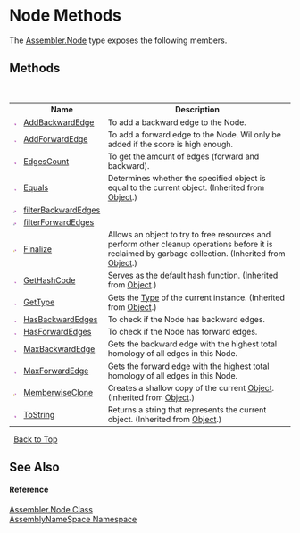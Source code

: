 # Node Methods
 

The <a href="832e0431-cd84-4735-6a18-7ba1139e6788">Assembler.Node</a> type exposes the following members.


## Methods
&nbsp;<table><tr><th></th><th>Name</th><th>Description</th></tr><tr><td>![Public method](media/pubmethod.gif "Public method")</td><td><a href="ea18ecc0-7d6b-f2e2-dd7d-b91912331e16">AddBackwardEdge</a></td><td>
To add a backward edge to the Node.</td></tr><tr><td>![Public method](media/pubmethod.gif "Public method")</td><td><a href="7c6d23a8-9d2f-7438-8d0e-5b5f7a4e59aa">AddForwardEdge</a></td><td>
To add a forward edge to the Node. Wil only be added if the score is high enough.</td></tr><tr><td>![Public method](media/pubmethod.gif "Public method")</td><td><a href="fd8e445d-7b22-ac9b-d360-3b0ae4f09b94">EdgesCount</a></td><td>
To get the amount of edges (forward and backward).</td></tr><tr><td>![Public method](media/pubmethod.gif "Public method")</td><td><a href="http://msdn2.microsoft.com/en-us/library/bsc2ak47" target="_blank">Equals</a></td><td>
Determines whether the specified object is equal to the current object.
 (Inherited from <a href="http://msdn2.microsoft.com/en-us/library/e5kfa45b" target="_blank">Object</a>.)</td></tr><tr><td>![Private method](media/privmethod.gif "Private method")</td><td><a href="7456f3fd-cf30-8a7b-6104-f1968acd612d">filterBackwardEdges</a></td><td /></tr><tr><td>![Private method](media/privmethod.gif "Private method")</td><td><a href="7449186d-5acc-4f2e-484c-774ee3dae7e9">filterForwardEdges</a></td><td /></tr><tr><td>![Protected method](media/protmethod.gif "Protected method")</td><td><a href="http://msdn2.microsoft.com/en-us/library/4k87zsw7" target="_blank">Finalize</a></td><td>
Allows an object to try to free resources and perform other cleanup operations before it is reclaimed by garbage collection.
 (Inherited from <a href="http://msdn2.microsoft.com/en-us/library/e5kfa45b" target="_blank">Object</a>.)</td></tr><tr><td>![Public method](media/pubmethod.gif "Public method")</td><td><a href="http://msdn2.microsoft.com/en-us/library/zdee4b3y" target="_blank">GetHashCode</a></td><td>
Serves as the default hash function.
 (Inherited from <a href="http://msdn2.microsoft.com/en-us/library/e5kfa45b" target="_blank">Object</a>.)</td></tr><tr><td>![Public method](media/pubmethod.gif "Public method")</td><td><a href="http://msdn2.microsoft.com/en-us/library/dfwy45w9" target="_blank">GetType</a></td><td>
Gets the <a href="http://msdn2.microsoft.com/en-us/library/42892f65" target="_blank">Type</a> of the current instance.
 (Inherited from <a href="http://msdn2.microsoft.com/en-us/library/e5kfa45b" target="_blank">Object</a>.)</td></tr><tr><td>![Public method](media/pubmethod.gif "Public method")</td><td><a href="c8d834f4-dddf-b218-096d-06bb1cf3daa7">HasBackwardEdges</a></td><td>
To check if the Node has backward edges.</td></tr><tr><td>![Public method](media/pubmethod.gif "Public method")</td><td><a href="cde7d693-bcd3-16e0-20b4-5bd33c863101">HasForwardEdges</a></td><td>
To check if the Node has forward edges.</td></tr><tr><td>![Public method](media/pubmethod.gif "Public method")</td><td><a href="7de8c54b-df2c-59b8-5476-3514d79c73f7">MaxBackwardEdge</a></td><td>
Gets the backward edge with the highest total homology of all edges in this Node.</td></tr><tr><td>![Public method](media/pubmethod.gif "Public method")</td><td><a href="ed001f0f-f193-eec0-997a-74914916cc65">MaxForwardEdge</a></td><td>
Gets the forward edge with the highest total homology of all edges in this Node.</td></tr><tr><td>![Protected method](media/protmethod.gif "Protected method")</td><td><a href="http://msdn2.microsoft.com/en-us/library/57ctke0a" target="_blank">MemberwiseClone</a></td><td>
Creates a shallow copy of the current <a href="http://msdn2.microsoft.com/en-us/library/e5kfa45b" target="_blank">Object</a>.
 (Inherited from <a href="http://msdn2.microsoft.com/en-us/library/e5kfa45b" target="_blank">Object</a>.)</td></tr><tr><td>![Public method](media/pubmethod.gif "Public method")</td><td><a href="http://msdn2.microsoft.com/en-us/library/7bxwbwt2" target="_blank">ToString</a></td><td>
Returns a string that represents the current object.
 (Inherited from <a href="http://msdn2.microsoft.com/en-us/library/e5kfa45b" target="_blank">Object</a>.)</td></tr></table>&nbsp;
<a href="#node-methods">Back to Top</a>

## See Also


#### Reference
<a href="832e0431-cd84-4735-6a18-7ba1139e6788">Assembler.Node Class</a><br /><a href="6bcc80ef-5cfd-db5f-1eb2-7297d1c16397">AssemblyNameSpace Namespace</a><br />